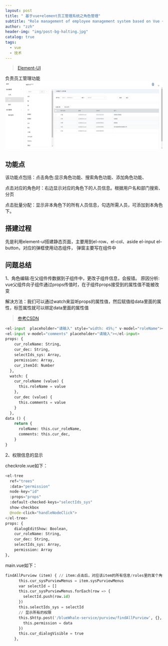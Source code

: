 ```yaml
---
layout: post
title: " 基于vue+element员工管理系统之角色管理"
subtitle: "Role management of employee management system based on Vue + element"
author: "zzh"
header-img: "img/post-bg-halting.jpg"
catalog: true
tags:
  - vue
  - 技术
---
```


> [Element-UI](https://element.eleme.cn/#/zh-CN)

负责员工管理功能
![](/img/vue.png)

## 功能点

该功能点包括：点击角色:显示角色功能、搜索角色功能、添加角色功能、

点击对应的角色时：右边显示对应的角色下的人员信息。根据用户名和部门搜索、分页

点击批量分配：显示非本角色下的所有人员信息，勾选所需人员，可添加到本角色下。

## 搭建过程

先是利用element-ul搭建静态页面，主要用到el-row、el-col、aside el-input el-button，对应的弹框使用动态组件，
弹窗主要写在组件中

## 问题总结

1、角色编辑:在父组件传数据到子组件中，更改子组件信息，会报错。
原因分析: vue父组件向子组件通过props传值时，在子组件props接受到的属性值不能被改变

解决方法：我们可以通过watch来监听props的属性值，然后赋值给data里面的属性，标签属性就可以绑定data里面的属性值
> [参考CSDN](https://blog.csdn.net/dreamer_jack/article/details/88355588)
```py
<el-input  placeholder="请输入" style="width: 45%;" v-model="roleName"></el-input>
<el-input v-model="comments" placeholder="请输入"></el-input>
props: {
    cur_roleName: String,
    cur_dec: String,
    selectIds_sys: Array,
    permission: Array,
    cur_itemId: Number
  },
  watch: {
    cur_roleName (value) {
      this.roleName = value
    },
    cur_dec (value) {
      this.comments = value
    }
  },
data () {
    return {
      roleName: this.cur_roleName,
      comments: this.cur_dec,
	}
}
```

2、权限信息的显示

checkrole.vue如下：
```py
<el-tree
  ref="trees"
  :data="permission"
  node-key="id"
  :props="props"
  :default-checked-keys="selectIds_sys"
  show-checkbox
  @node-click="handleNodeClick">
</el-tree>
props: {
    dialogEditShow: Boolean,
    cur_roleName: String,
    cur_dec: String,
    selectIds_sys: Array,
    permission: Array
},
```
main.vue如下：
```py
findAllPurview (item) { // item:点击后，对应该item的所有信息/roles里的某个角色的信息
      this.cur_sysPurviewMenus = item.sysPurviewMenus
      var selectId = []
      this.cur_sysPurviewMenus.forEach(row => {
        selectId.push(row.id)
      })
      this.selectIds_sys = selectId
      // 显示所有的权限
      this.$http.post('/blueWhale-service/purview/findAllPurview', {}, {}).then(({ data }) => {
        this.permission = data
      })
      this.cur_dialogVisible = true
    },
```




